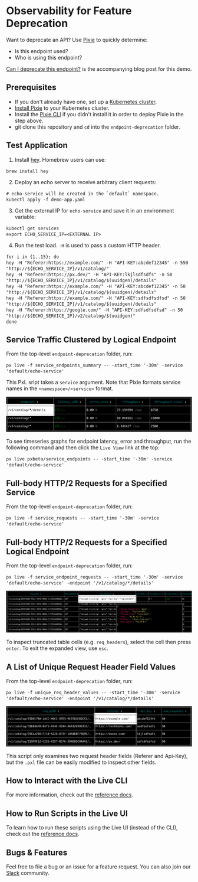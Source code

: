 # Observability for Feature Deprecation

Want to deprecate an API? Use [Pixie](https://github.com/pixie-io/pixie) to quickly determine:

- Is this endpoint used?
- Who is using this endpoint?

[Can I deprecate this endpoint?]( https://blog.px.dev/endpoint-deprecation) is the accompanying blog post for this demo.

## Prerequisites

- If you don't already have one, set up a [Kubernetes cluster](https://docs.px.dev/installing-pixie/setting-up-k8s/).
- [Install Pixie](https://docs.px.dev/installing-pixie/install-guides/) to your Kubernetes cluster.
- Install the [Pixie CLI](https://docs.px.dev/installing-pixie/install-schemes/cli/#1.-install-the-pixie-cli) if you didn't install it in order to deploy Pixie in the step above.
- git clone this repository and `cd` into the `endpoint-deprecation` folder.

## Test Application

1. Install [hey](https://github.com/rakyll/hey). Homebrew users can use:

```
brew install hey
```

2. Deploy an echo server to receive arbitrary client requests:

```
# echo-service will be created in the `default` namespace.
kubectl apply -f demo-app.yaml
```

3. Get the external IP for `echo-service` and save it in an environment variable:

```
kubectl get services
export ECHO_SERVICE_IP=<EXTERNAL IP>
```

4. Run the test load. `-H` is used to pass a custom HTTP header.

```
for i in {1..15}; do
hey -H "Referer:https://example.com/" -H "API-KEY:abcdef12345" -n 550 "http://${ECHO_SERVICE_IP}/v1/catalog/"
hey -H "Referer:https://px.dev/" -H "API-KEY:lkjlsdfsdfs" -n 50 "http://${ECHO_SERVICE_IP}/v1/catalog/$(uuidgen)/details"
hey -H "Referer:https://example.com/" -H "API-KEY:abcdef12345" -n 50 "http://${ECHO_SERVICE_IP}/v1/catalog/$(uuidgen)/details"
hey -H "Referer:https://example.com/" -H "API-KEY:sdfsdfsdfsd" -n 50 "http://${ECHO_SERVICE_IP}/v1/catalog/$(uuidgen)/details"
hey -H "Referer:https://google.com/" -H "API-KEY:sdfsdfsdfsd" -n 50 "http://${ECHO_SERVICE_IP}/v2/catalog/$(uuidgen)"
done
```

## Service Traffic Clustered by Logical Endpoint

From the top-level `endpoint-deprecation` folder, run:

```
px live -f service_endpoints_summary -- -start_time '-30m' -service 'default/echo-service'
```

This PxL sript takes a `service` argument. Note that Pixie formats service names in the `<namespace>/<service>` format.

<img src=".readme_assets/service_endpoints_summary.png" alt="Overview of endpoints for a service.">

To see timeseries graphs for endpoint latency, error and throughput, run the following command and then click the `Live View` link at the top:

```
px live pxbeta/service_endpoints -- -start_time '-30m' -service 'default/echo-service'
```

## Full-body HTTP/2 Requests for a Specified Service

From the top-level `endpoint-deprecation` folder, run:

```
px live -f service_requests -- -start_time '-30m' -service 'default/echo-service'
```

## Full-body HTTP/2 Requests for a Specified Logical Endpoint

From the top-level `endpoint-deprecation` folder, run:

```
px live -f service_endpoint_requests -- -start_time '-30m' -service 'default/echo-service' -endpoint '/v1/catalog/*/details'
```

<img src=".readme_assets/service_endpoint_requests.png" alt="Sample of requests sent to an endpoint.">

To inspect truncated table cells (e.g. `req_headers`), select the cell then press `enter`. To exit the expanded view, use `esc`.

## A List of Unique Request Header Field Values

From the top-level `endpoint-deprecation` folder, run:

```
px live -f unique_req_header_values -- -start_time '-30m' -service 'default/echo-service' -endpoint '/v1/catalog/*/details'
```

<img src=".readme_assets/unique_req_header_values.png" alt="List of unique request header field values.">

This script only examines two request header fields (Referer and Api-Key), but the `.pxl` file can be easily modified to inspect other fields.

## How to Interact with the Live CLI

For more information, check out the [reference docs](https://docs.px.dev/using-pixie/using-cli/#use-the-live-cli).

## How to Run Scripts in the Live UI

To learn how to run these scripts using the Live UI (instead of the CLI), check out the [reference docs](https://docs.px.dev/using-pixie/using-live-ui/#use-the-scratch-pad).

## Bugs & Features

Feel free to file a bug or an issue for a feature request. You can also join our [Slack](https://slackin.px.dev/) community.
